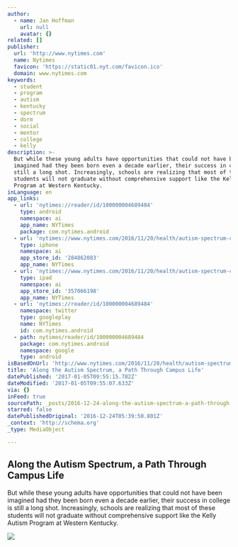```yaml
---
author:
  - name: Jan Hoffman
    url: null
    avatar: {}
related: []
publisher:
  url: 'http://www.nytimes.com'
  name: Nytimes
  favicon: 'https://static01.nyt.com/favicon.ico'
  domain: www.nytimes.com
keywords:
  - student
  - program
  - autism
  - kentucky
  - spectrum
  - dorm
  - social
  - mentor
  - college
  - kelly
description: >-
  But while these young adults have opportunities that could not have been
  imagined had they been born even a decade earlier, their success in college is
  still a long shot. Increasingly, schools are realizing that most of these
  students will not graduate without comprehensive support like the Kelly Autism
  Program at Western Kentucky.
inLanguage: en
app_links:
  - url: 'nytimes://reader/id/100000004689484'
    type: android
    namespace: ai
    app_name: NYTimes
    package: com.nytimes.android
  - url: 'nytimes://www.nytimes.com/2016/11/20/health/autism-spectrum-college.html'
    type: iphone
    namespace: ai
    app_store_id: '284862083'
    app_name: NYTimes
  - url: 'nytimes://www.nytimes.com/2016/11/20/health/autism-spectrum-college.html'
    type: ipad
    namespace: ai
    app_store_id: '357066198'
    app_name: NYTimes
  - url: 'nytimes://reader/id/100000004689484'
    namespace: twitter
    type: googleplay
    name: NYTimes
    id: com.nytimes.android
  - path: nytimes/reader/id/100000004689484
    package: com.nytimes.android
    namespace: google
    type: android
isBasedOnUrl: 'http://www.nytimes.com/2016/11/20/health/autism-spectrum-college.html?_r=0'
title: 'Along the Autism Spectrum, a Path Through Campus Life'
datePublished: '2017-01-05T09:55:15.782Z'
dateModified: '2017-01-05T09:55:07.633Z'
via: {}
inFeed: true
sourcePath: _posts/2016-12-24-along-the-autism-spectrum-a-path-through-campus-life.md
starred: false
datePublishedOriginal: '2016-12-24T05:39:50.801Z'
_context: 'http://schema.org'
_type: MediaObject

---
```

<article style=""><h1>Along the Autism Spectrum, a Path Through Campus Life</h1><p>But while these young adults have opportunities that could not have been imagined had they been born even a decade earlier, their success in college is still a long shot. Increasingly, schools are realizing that most of these students will not graduate without comprehensive support like the Kelly Autism Program at Western Kentucky.</p><img src="https://static01.nyt.com/images/2016/11/19/science/20AUTISM14/20AUTISM14-facebookJumbo.jpg" /></article>